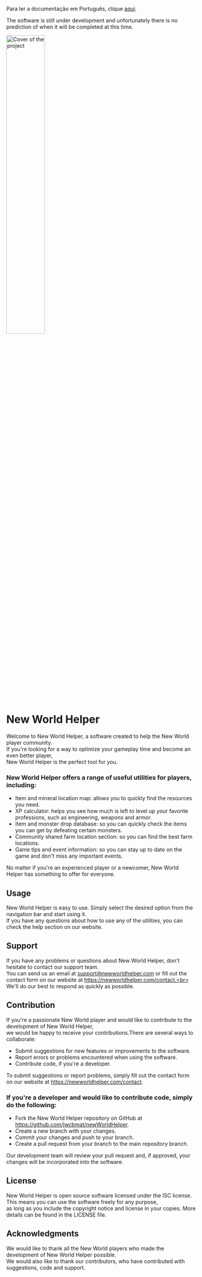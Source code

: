 Para ler a documentação em Português, clique [aqui](../README.md).

The software is still under development and unfortunately there is no prediction of when it will be completed at this time.

<img src="../src/images/cover-en.png" alt="Cover of the project" style="width: 45%;">


# New World Helper

Welcome to New World Helper, a software created to help the New World player community.<br> 
If you're looking for a way to optimize your gameplay time and become an even better player,<br> 
New World Helper is the perfect tool for you.

### New World Helper offers a range of useful utilities for players, including:

 - Item and mineral location map: allows you to quickly find the resources you need.
 - XP calculator: helps you see how much is left to level up your favorite professions, such as engineering, weapons and armor.
 - Item and monster drop database: so you can quickly check the items you can get by defeating certain monsters.
 - Community shared farm location section: so you can find the best farm locations.
 - Game tips and event information: so you can stay up to date on the game and don't miss any important events.

No matter if you're an experienced player or a newcomer, New World Helper has something to offer for everyone.

## Usage

New World Helper is easy to use. Simply select the desired option from the navigation bar and start using it.<br> 
If you have any questions about how to use any of the utilities, you can check the help section on our website.

## Support

If you have any problems or questions about New World Helper, don't hesitate to contact our support team.<br> 
You can send us an email at support@newworldhelper.com or fill out the contact form on our website at https://newworldhelper.com/contact.<br> 
We'll do our best to respond as quickly as possible.

## Contribution

If you're a passionate New World player and would like to contribute to the development of New World Helper,<br>
we would be happy to receive your contributions.There are several ways to collaborate:

 - Submit suggestions for new features or improvements to the software.
 - Report errors or problems encountered when using the software.
 - Contribute code, if you're a developer.

To submit suggestions or report problems, simply fill out the contact form on our website at https://newworldhelper.com/contact.

### If you're a developer and would like to contribute code, simply do the following:

 - Fork the New World Helper repository on GitHub at https://github.com/jwcbmat/newWorldHelper.
 - Create a new branch with your changes.
 - Commit your changes and push to your branch.
 - Create a pull request from your branch to the main repository branch.

Our development team will review your pull request and, if approved, your changes will be incorporated into the software.

## License

New World Helper is open source software licensed under the ISC license. This means you can use the software freely for any purpose,<br>
as long as you include the copyright notice and license in your copies. More details can be found in the LICENSE file.

## Acknowledgments

We would like to thank all the New World players who made the development of New World Helper possible.<br>
We would also like to thank our contributors, who have contributed with suggestions, code and support.